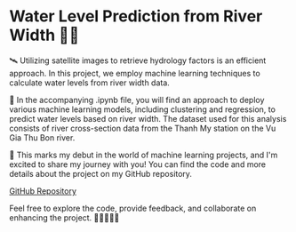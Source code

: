 # Water Level Prediction from River Width 🌊📏

🛰️ Utilizing satellite images to retrieve hydrology factors is an efficient approach. In this project, we employ machine learning techniques to calculate water levels from river width data.

📁 In the accompanying .ipynb file, you will find an approach to deploy various machine learning models, including clustering and regression, to predict water levels based on river width. The dataset used for this analysis consists of river cross-section data from the Thanh My station on the Vu Gia Thu Bon river.

🚀 This marks my debut in the world of machine learning projects, and I'm excited to share my journey with you! You can find the code and more details about the project on my GitHub repository.

[GitHub Repository](link_to_your_github_repo)

Feel free to explore the code, provide feedback, and collaborate on enhancing the project. 🤝👨‍💻👩‍💻
